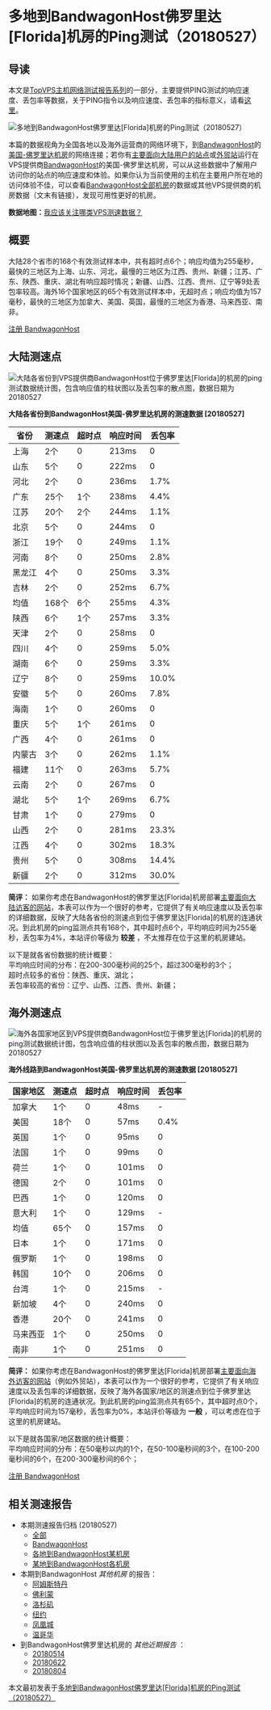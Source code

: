 #  多地到BandwagonHost佛罗里达[Florida]机房的Ping测试（20180527） 

## 导读

本文是[TopVPS主机网络测试报告系列](https://vps123.top/pingtest)的一部分，主要提供PING测试的响应速度、丢包率等数据，关于PING指令以及响应速度、丢包率的指标意义，请看[这里](https://vps123.top/what-is-ping.html)。

![多地到BandwagonHost佛罗里达\[Florida\]机房的Ping测试（20180527）](/images/thumbnails/to_bwg_Florida.png)

本篇的数据视角为全国各地以及海外运营商的网络环境下，到[BandwagonHost](https://vps123.top/go/bwg)的[美国-佛罗里达机房](https://vps123.top/bandwagon-facilities.html#florida)的网络连接；若你有[主要面向大陆用户的站点](https://vps123.top/website-for-mainland-users.html)或[外贸站](https://vps123.top/website-for-internation-trade.html)运行在VPS提供商[BandwagonHost](https://vps123.top/go/bwg)的美国-佛罗里达机房，可以从这些数据中了解用户访问你的站点的响应速度和体验。如果你认为当前使用的主机在主要用户所在地的访问体验不佳，可以查看[BandwagonHost全部机房](/bandwagon/isp/china/20180527-bandwagon-isp-china.md)的数据或其他VPS提供商的机房数据（文末有链接），发现可用性更好的机房。

**数据地图：**[我应该关注哪类VPS测速数据？](https://vps123.top/find-pingtest-data-you-need.html)

## 概要

大陆28个省市的168个有效测试样本中，共有超时点6个；响应均值为255毫秒，最快的三地区为上海、山东、河北，最慢的三地区为江西、贵州、新疆；江苏、广东、陕西、重庆、湖北有响应超时情况；新疆、山西、江西、贵州、辽宁等9处丢包率较高。海外16个国家地区的65个有效测试样本中，无超时点；响应均值为157毫秒，最快的三地区为加拿大、美国、英国，最慢的三地区为香港、马来西亚、南非。

[注册 BandwagonHost](https://vps123.top/go/bwg/_btn1)

## 大陆测速点

![大陆各省份到VPS提供商BandwagonHost位于佛罗里达\[Florida\]的机房的ping测试数据统计图，包含响应值的柱状图以及丢包率的散点图，数据日期为20180527](/images/pingtests/bwg_20180527/plot_idc_bwg_usa-florida_20180527_mainland.png)

**大陆各省份到BandwagonHost美国-佛罗里达机房的测速数据 [20180527]**

省份 | 测速点 | 超时点 | 响应时间 | 丢包率  
---|---|---|---|---  
上海 | 2个 | 0 | 213ms | 0  
山东 | 5个 | 0 | 222ms | 0  
河北 | 2个 | 0 | 236ms | 1.7%  
广东 | 25个 | 1个 | 238ms | 4.4%  
江苏 | 20个 | 2个 | 244ms | 1.1%  
北京 | 5个 | 0 | 244ms | 0  
浙江 | 19个 | 0 | 249ms | 1.1%  
河南 | 8个 | 0 | 250ms | 2.8%  
黑龙江 | 4个 | 0 | 250ms | 3.3%  
吉林 | 2个 | 0 | 252ms | 6.7%  
均值 | 168个 | 6个 | 255ms | 4.3%  
陕西 | 6个 | 1个 | 257ms | 3.3%  
天津 | 2个 | 0 | 258ms | 0  
四川 | 4个 | 0 | 259ms | 5.0%  
湖南 | 6个 | 0 | 259ms | 3.3%  
辽宁 | 8个 | 0 | 259ms | 10.0%  
安徽 | 5个 | 0 | 260ms | 7.8%  
海南 | 1个 | 0 | 260ms | 0  
重庆 | 5个 | 1个 | 261ms | 0  
广西 | 4个 | 0 | 261ms | 0  
内蒙古 | 3个 | 0 | 262ms | 1.1%  
福建 | 11个 | 0 | 263ms | 5.7%  
云南 | 2个 | 0 | 267ms | 0  
湖北 | 5个 | 1个 | 269ms | 6.7%  
甘肃 | 1个 | 0 | 279ms | 0  
山西 | 2个 | 0 | 281ms | 23.3%  
江西 | 4个 | 0 | 302ms | 18.3%  
贵州 | 5个 | 0 | 308ms | 14.4%  
新疆 | 2个 | 0 | 312ms | 30.0%  
  
**简评：** 如果你考虑在BandwagonHost的佛罗里达[Florida]机房部署[主要面向大陆访客的网站](website-for-mainland-users.html)，本表可以作为一个很好的参考，它提供了有关响应速度以及丢包率的详细数据，反映了大陆各省份的测速点到位于佛罗里达[Florida]的机房的连通状况。到此机房的ping监测点共有168个，其中超时点6个，平均响应时间为255毫秒，丢包率为4%，本站评价等级为 **较差** ，不太推荐在位于这里的机房建站。

以下是就各省份数据的统计概要：  
平均响应时间的分布：在200-300毫秒间的25个，超过300毫秒的3个；  
超时点较多的省份：陕西、重庆、湖北；  
丢包率较高的省份：辽宁、山西、江西、贵州、新疆；

## 海外测速点

![海外各国家地区到VPS提供商BandwagonHost位于佛罗里达\[Florida\]的机房的ping测试数据统计图，包含响应值的柱状图以及丢包率的散点图，数据日期为20180527](/images/pingtests/bwg_20180527/plot_idc_bwg_usa-florida_20180527_overseas.png)

**海外线路到BandwagonHost美国-佛罗里达机房的测速数据 [20180527]**

国家地区 | 测速点 | 超时点 | 响应时间 | 丢包率  
---|---|---|---|---  
加拿大 | 1个 | 0 | 48ms | -  
美国 | 18个 | 0 | 57ms | 0.4%  
英国 | 1个 | 0 | 95ms | 0  
法国 | 1个 | 0 | 99ms | 0  
荷兰 | 1个 | 0 | 101ms | 0  
德国 | 2个 | 0 | 101ms | 0  
巴西 | 1个 | 0 | 120ms | 0  
意大利 | 1个 | 0 | 129ms | -  
均值 | 65个 | 0 | 157ms | 0  
日本 | 1个 | 0 | 171ms | 0  
俄罗斯 | 1个 | 0 | 198ms | 0  
韩国 | 10个 | 0 | 206ms | 0  
台湾 | 1个 | 0 | 215ms | -  
新加坡 | 4个 | 0 | 240ms | 0  
香港 | 20个 | 0 | 241ms | 0  
马来西亚 | 1个 | 0 | 250ms | 0  
南非 | 1个 | 0 | 251ms | 0  
  
**简评：** 如果你考虑在BandwagonHost的佛罗里达[Florida]机房部署[主要面向海外访客的网站](https://vps123.top/website-for-internation-trade.html)（例如外贸站），本表可以作为一个很好的参考，它提供了有关响应速度以及丢包率的详细数据，反映了海外各国家/地区的测速点到位于佛罗里达[Florida]的机房的连通状况。到此机房的ping监测点共有65个，其中超时点0个，平均响应时间为157毫秒，丢包率为0%，本站评价等级为 **一般** ，可以考虑在位于这里的机房建站。

以下是就各国家/地区数据的统计概要：  
平均响应时间的分布：在50毫秒以内的1个，在50-100毫秒间的3个，在100-200毫秒间的6个，在200-300毫秒间的6个；

[注册 BandwagonHost](https://vps123.top/go/bwg/_btn2)

## 相关测速报告

  * 本期测速报告归档 (20180527) 
    * [全部](https://vps123.top/pingtests/20180527 "本期各VPS提供商全部测速报告")
    * [BandwagonHost](https://vps123.top/pingtests/idc-bandwagon/20180527 "本期BandwagonHost的全部测速报告")
    * [各地到BandwagonHost某机房](https://vps123.top/pingtests/idc-bandwagon/isp-global/20180527 "以BandwagonHost某机房为关注对象的视角，横向比较大陆各省份、海外各国家地区")
    * [某地到BandwagonHost各机房](https://vps123.top/pingtests/idc-bandwagon/facility-all/20180527 "以大陆某省份为关注对象的视角，横向比较BandwagonHost各机房")
  * 本期到BandwagonHost _其他机房_ 的报告： 
    * [阿姆斯特丹](/bandwagon/idc/amsterdam/20180527-bandwagon-idc-amsterdam.md "多地到BandwagonHost阿姆斯特丹机房的Ping测试 20180527")
    * [佛利蒙](/bandwagon/idc/fremont/20180527-bandwagon-idc-fremont.md "多地到BandwagonHost佛利蒙机房的Ping测试 20180527")
    * [洛杉矶](/bandwagon/idc/losangeles/20180527-bandwagon-idc-losangeles.md "多地到BandwagonHost洛杉矶机房的Ping测试 20180527")
    * [纽约](/bandwagon/idc/newyork/20180527-bandwagon-idc-newyork.md "多地到BandwagonHost纽约机房的Ping测试 20180527")
    * [凤凰城](/bandwagon/idc/phoenix/20180527-bandwagon-idc-phoenix.md "多地到BandwagonHost凤凰城机房的Ping测试 20180527")
    * [温哥华](/bandwagon/idc/vancouver/20180527-bandwagon-idc-vancouver.md "多地到BandwagonHost温哥华机房的Ping测试 20180527")
  * 到BandwagonHost佛罗里达机房的 _其他近期报告_ ： 
    * [20180514](/bandwagon/idc/florida/20180514-bandwagon-idc-florida.md "多地到BandwagonHost佛罗里达机房的Ping测试 20180514")
    * [20180622](/bandwagon/idc/florida/20180622-bandwagon-idc-florida.md "多地到BandwagonHost佛罗里达机房的Ping测试 20180622")
    * [20180804](/bandwagon/idc/florida/20180804-bandwagon-idc-florida.md "多地到BandwagonHost佛罗里达机房的Ping测试 20180804")



本文最初发表于[多地到BandwagonHost佛罗里达[Florida]机房的Ping测试（20180527）](https://vps123.top/pingtest/20180527-bandwagon-idc-florida.html)
